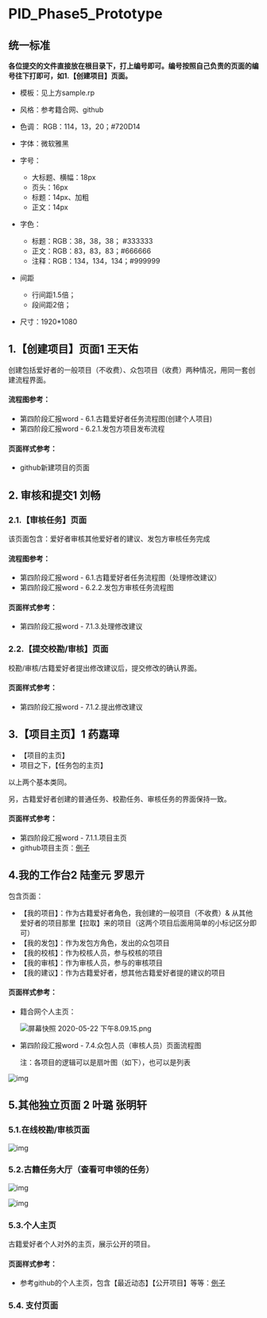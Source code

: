 # PID_Phase5_Prototype

## 统一标准

**各位提交的文件直接放在根目录下，打上编号即可。编号按照自己负责的页面的编号往下打即可，如1.【创建项目】页面。**

- 模板：见上方sample.rp

- 风格：参考籍合网、github 

- 色调： RGB：114，13，20；\#720D14

- 字体：微软雅黑

- 字号：
  - 大标题、横幅：18px
  - 页头：16px
  - 标题：14px、加粗
  - 正文：14px
  
- 字色：
  - 标题：RGB：38，38，38； #333333
  - 正文：RGB：83，83，83；#666666
  - 注释：RGB：134，134，134；#999999
  
- 间距
  - 行间距1.5倍；
  - 段间距2倍；

- 尺寸：1920*1080

  

## 1.【创建项目】页面1 王天佑

创建包括爱好者的一般项目（不收费）、众包项目（收费）两种情况，用同一套创建流程界面。

#### 流程图参考：

* 第四阶段汇报word - 6.1.古籍爱好者任务流程图(创建个人项目)
* 第四阶段汇报word - 6.2.1.发包方项目发布流程

#### 页面样式参考：

* github新建项目的页面

## 2. 审核和提交1 刘畅

### 2.1.【审核任务】页面

该页面包含：爱好者审核其他爱好者的建议、发包方审核任务完成

#### 流程图参考：

* 第四阶段汇报word - 6.1.古籍爱好者任务流程图（处理修改建议）
* 第四阶段汇报word - 6.2.2.发包方审核任务流程图

#### 页面样式参考：

* 第四阶段汇报word - 7.1.3.处理修改建议

  

### 2.2.【提交校勘/审核】页面

校勘/审核/古籍爱好者提出修改建议后，提交修改的确认界面。

#### 页面样式参考：

* 第四阶段汇报word - 7.1.2.提出修改建议

## 3.【项目主页】1 药嘉璋

* 【项目的主页】
* 项目之下，【任务包的主页】

以上两个基本类同。

另，古籍爱好者创建的普通任务、校勘任务、审核任务的界面保持一致。



#### 页面样式参考：

* 第四阶段汇报word - 7.1.1.项目主页
* github项目主页：[例子](https://github.com/geozhang-fz/d2l-pytorch)

## 4.我的工作台2 陆奎元 罗思亓

包含页面：

* 【我的项目】：作为古籍爱好者角色，我创建的一般项目（不收费）& 从其他爱好者的项目那里【拉取】来的项目（这两个项目后面用简单的小标记区分即可）
* 【我的发包】：作为发包方角色，发出的众包项目
* 【我的校核】：作为校核人员，参与校核的项目
* 【我的审核】：作为审核人员，参与的审核项目
* 【我的建议】：作为古籍爱好者，想其他古籍爱好者提的建议的项目

#### 页面样式参考：

* 籍合网个人主页：

  ![屏幕快照 2020-05-22 下午8.09.15.png](https://i.loli.net/2020/05/23/2JxLDXoKavuncGt.png)

* 第四阶段汇报word - 7.4.众包人员（审核人员）页面流程图

  注：各项目的逻辑可以是扇叶图（如下），也可以是列表

![img](https://uploader.shimo.im/f/o1zyvRcJgDvMEtoq.png!thumbnail)



## 5.其他独立页面 2 叶璐 张明轩

### 5.1.在线校勘/审核页面

![img](https://uploader.shimo.im/f/fOCG97S5cZ76WuZ6.png!thumbnail)

 

### 5.2.古籍任务大厅（查看可申领的任务）

![img](https://uploader.shimo.im/f/ngDOc3t2dPFyeIzX.png!thumbnail)



![img](https://uploader.shimo.im/f/IkZ0c4mZQVyCpnkg.png!thumbnail)



### 5.3.个人主页

古籍爱好者个人对外的主页，展示公开的项目。

#### 页面样式参考：

* 参考github的个人主页，包含【最近动态】【公开项目】等等：[例子](https://github.com/)

### 5.4. 支付页面

